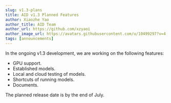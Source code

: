 ```yaml
---
slug: v1.3-plans
title: AID v1.3 Planned Features
author: Xiaozhe Yao
author_title: AID Team
author_url: https://github.com/xzyaoi
author_image_url: https://avatars.githubusercontent.com/u/10499297?v=4
tags: [announcements]
---
```


In the ongoing v1.3 development, we are working on the following features:

* GPU support.
* Established models.
* Local and cloud testing of models.
* Shortcuts of running models.
* Documents.

The planned release date is by the end of July.